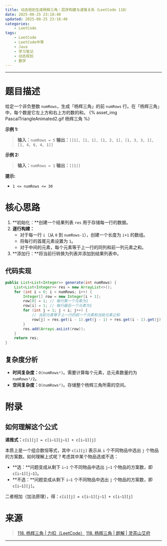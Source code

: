 ```yaml
---
title: 动态规划生成杨辉三角：层序构建与递推关系（LeetCode 118）
date: 2025-08-25 23:18:40
updated: 2025-08-25 23:18:40
categories:
    - LeetCode
tags:
    - LeetCode
    - LeetCode中等
    - Java
    - 学习笔记
    - 动态规划
    - 数学
---
```

---

# 题目描述

给定一个非负整数 `numRows`，生成「杨辉三角」的前 `numRows` 行。在「杨辉三角」中，每个数是它左上方和右上方的数的和。
{% asset_img PascalTriangleAnimated2.gif 杨辉三角 %}

**示例 1:**
> **输入：**`numRows = 5`
> **输出：**`[[1], [1, 1], [1, 2, 1], [1, 3, 3, 1], [1, 4, 6, 4, 1]]`

**示例 2:**
> **输入：**`numRows = 1`
> **输出：**`[[1]]`

**提示:**
* `1 <= numRows <= 30`

<!-- more -->

# 核心思路

1. **初始化：**创建一个结果列表 `res` 用于存储每一行的数据。
2. **逐行构建：**
    * 对于每一行 `i`（从 `0` 到 `numRows-1`），创建一个长度为 `i+1` 的数组。
    * 将每行的首尾元素设置为 `1`。
    * 对于中间的元素，每个元素等于上一行的同列和前一列元素之和。
3. **添加行：**将当前行转换为列表并添加到结果列表中。

## 代码实现

```java
public List<List<Integer>> generate(int numRows) {
    List<List<Integer>> res = new ArrayList<>();
    for (int i = 0; i < numRows; i++) {
        Integer[] row = new Integer[i + 1];
        row[0] = 1; // 每行第一个元素为1
        row[i] = 1; // 每行最后一个元素为1
        for (int j = 1; j < i; j++) {
            // 当前元素等于上一行的前一个元素和当前元素之和
            row[j] = res.get(i - 1).get(j - 1) + res.get(i - 1).get(j);
        }
        res.add(Arrays.asList(row));
    }
    return res;
}
```

## 复杂度分析

* **时间复杂度：**`O(numRows²)`。需要计算每个元素，总元素数量约为 `numRows²/2`。
* **空间复杂度：**`O(numRows²)`。存储整个杨辉三角所需的空间。

# 附录

## 如何理解这个公式

**递推式：**`c[i][j] = c[i−1][j−1] + c[i−1][j]`

本质上是一个组合数恒等式，其中 `c[i][j]` 表示从 `i` 个不同物品中选出 `j` 个物品的方案数。如何理解上式呢？考虑其中某个物品选或不选：

* **选：**问题变成从剩下 `i−1` 个不同物品中选出 `j−1` 个物品的方案数，即 `c[i−1][j−1]`。
* **不选：**问题变成从剩下 `i−1` 个不同物品中选出 `j` 个物品的方案数，即 `c[i−1][j]`。

二者相加（加法原理），得：`c[i][j] = c[i−1][j−1] + c[i−1][j]`

# 来源

> [118. 杨辉三角 | 力扣（LeetCode）][1]
> [118. 杨辉三角 | 题解 | 灵茶山艾府][2]

---

[1]: https://leetcode.cn/problems/pascals-triangle/description/ "118. 杨辉三角 | 力扣（LeetCode）"
[2]: https://leetcode.cn/problems/pascals-triangle/solutions/2784222/jian-dan-ti-jian-dan-zuo-pythonjavaccgoj-z596/ "118. 杨辉三角 | 题解 | 灵茶山艾府"
